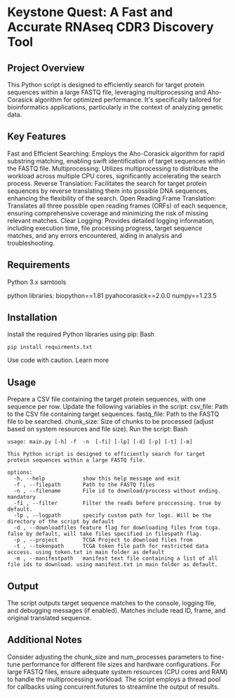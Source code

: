 # Keystone Quest: A Fast and Accurate RNAseq CDR3 Discovery Tool

## Project Overview

This Python script is designed to efficiently search for target protein sequences within a large FASTQ file, leveraging multiprocessing and Aho-Corasick algorithm for optimized performance. It's specifically tailored for bioinformatics applications, particularly in the context of analyzing genetic data.

## Key Features

Fast and Efficient Searching: Employs the Aho-Corasick algorithm for rapid substring matching, enabling swift identification of target sequences within the FASTQ file.
Multiprocessing: Utilizes multiprocessing to distribute the workload across multiple CPU cores, significantly accelerating the search process.
Reverse Translation: Facilitates the search for target protein sequences by reverse translating them into possible DNA sequences, enhancing the flexibility of the search.
Open Reading Frame Translation: Translates all three possible open reading frames (ORFs) of each sequence, ensuring comprehensive coverage and minimizing the risk of missing relevant matches.
Clear Logging: Provides detailed logging information, including execution time, file processing progress, target sequence matches, and any errors encountered, aiding in analysis and troubleshooting.

## Requirements

Python 3.x
samtools

python libraries:
    biopython==1.81
    pyahocorasick==2.0.0
    numpy==1.23.5

## Installation

Install the required Python libraries using pip:
Bash
```
pip install requirments.txt
```
Use code with caution. Learn more
## Usage

Prepare a CSV file containing the target protein sequences, with one sequence per row.
Update the following variables in the script:
csv_file: Path to the CSV file containing target sequences.
fastq_file: Path to the FASTQ file to be searched.
chunk_size: Size of chunks to be processed (adjust based on system resources and file size).
Run the script:
Bash
```
usage: main.py [-h] -f  -n  [-fi] [-lp] [-d] [-p] [-t] [-m]

This Python script is designed to efficiently search for target protein sequences within a large FASTQ file.

options:
  -h, --help            show this help message and exit
  -f , --filepath       Path to the FASTQ files
  -n , --filename       File id to download/proccess without ending. mandatory
  -fi , --filter        Filter the reads before proccessing. true by default.
  -lp , --logpath       specify custom path for logs. Will be the directory of the script by default
  -d , --downloadfiles feature flag for downloading files from tcga. false by default, will take files specified in filespath flag.
  -p , --project        TCGA Project to download files from
  -t , --tokenpath      TCGA token file path for restricted data acccess. using token.txt in main folder as default
  -m , --manifestpath   manifest text file containing a list of all file ids to download. using manifest.txt in main folder as default.
```

## Output

The script outputs target sequence matches to the console, logging file, and debugging messages (if enabled).
Matches include read ID, frame, and original translated sequence.

## Additional Notes

Consider adjusting the chunk_size and num_processes parameters to fine-tune performance for different file sizes and hardware configurations.
For large FASTQ files, ensure adequate system resources (CPU cores and RAM) to handle the multiprocessing workload.
The script employs a thread pool for callbacks using concurrent.futures to streamline the output of results.